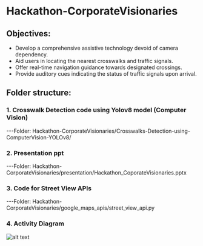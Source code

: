 # Hackathon-CorporateVisionaries

## Objectives:
- Develop a comprehensive assistive technology devoid of camera dependency.
- Aid users in locating the nearest crosswalks and traffic signals.
- Offer real-time navigation guidance towards designated crossings.
- Provide auditory cues indicating the status of traffic signals upon arrival.



## Folder structure:

### 1. Crosswalk Detection code using Yolov8 model (Computer Vision)
---Folder: Hackathon-CorporateVisionaries/Crosswalks-Detection-using-ComputerVision-YOLOv8/

### 2. Presentation ppt
---Folder: Hackathon-CorporateVisionaries/presentation/Hackathon_CoporateVisionaries.pptx

### 3. Code for Street View APIs
---Folder: Hackathon-CorporateVisionaries/google_maps_apis/street_view_api.py

### 4. Activity Diagram
![alt text](https://https://github.com/shekhar-hippargi/Hackathon-CorporateVisionaries/blob/main/resources/Activity_Diagram.png)

